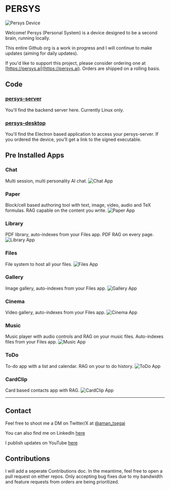 # PERSYS
![Persys Device](hero.png)

Welcome! Persys (Personal System) is a device designed to be a second brain, running locally.

This entire Github org is a work in progress and I will continue to make updates (aiming for daily updates).

If you'd like to support this project, please consider ordering one at [https://persys.ai](https://persys.ai).
Orders are shipped on a rolling basis.

## Code
### [persys-server](https://github.com/persys-ai/persys-server)
You'll find the backend server here. Currently Linux only.

### [persys-desktop](https://github.com/persys-ai/persys-desktop)
You'll find the Electron based application to access your persys-server.
If you ordered the device, you'll get a link to the signed executable.

## Pre Installed Apps

### Chat
Multi session, multi personality AI chat.
![Chat App](chat.png)

### Paper
Block/cell based authoring tool with text, image, video, audio and TeX formulas. RAG capable on the content you write.
![Paper App](paper.png)

### Library
PDF library, auto-indexes from your Files app. PDF RAG on every page.
![Library App](library.png)

### Files
File system to host all your files.
![Files App](files.png)

### Gallery
Image gallery, auto-indexes from your Files app.
![Gallery App](gallery.png)

### Cinema
Video gallery, auto-indexes from your Files app.
![Cinema App](cinema.png)

### Music
Music player with audio controls and RAG on your music files. Auto-indexes files from your Files app.
![Music App](music.png)

### ToDo
To-do app with a list and calendar. RAG on your to do history.
![ToDo App](todo.png)

### CardClip
Card based contacts app with RAG.
![CardClip App](cardclip.png)

---

## Contact
Feel free to shoot me a DM on Twitter/X at [@aman_tsegai](https://x.com/amantsegai)

You can also find me on LinkedIn [here](https://linkedin.com/in/amants)

I publish updates on YouTube [here](https://www.youtube.com/@aman-labs)

## Contributions
I will add a seperate Contributions doc.
In the meantime, feel free to open a pull request on either repos.
Only accepting bug fixes due to my bandwidth and feature requests from orders are being prioritized.
